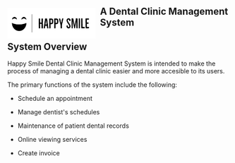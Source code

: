 ### <img align="left" alt="Visual Studio Code" width="200px" src="https://github.com/eurus-eastwind/hs-web/blob/b7b013fd4a8723c944fc098d2d0029262a7774be/assets/images/HSBW.PNG" style="padding-right:10px; padding-top: 10px;" /> 

## A Dental Clinic Management System	

## System Overview
Happy Smile Dental Clinic Management System is intended to make the process of managing a dental clinic easier and more accesible to its users. 

The primary functions of the system include the following:

* Schedule an appointment

+ Manage dentist's schedules

+ Maintenance of patient dental records 

+ Online viewing services

+ Create invoice
